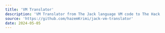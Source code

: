 ```yaml
---
title: 'VM Translator'
description: 'VM Translator from The Jack language VM code to The Hack language assembly code as part of the Nand to Tetris course'
source: 'https://github.com/hazemKrimi/jack-vm-translator'
date: 2024-05-05
---
```


